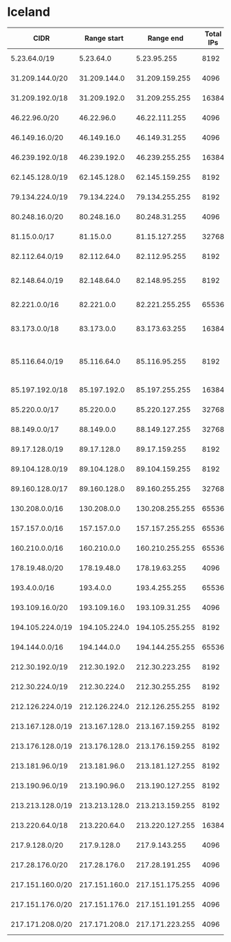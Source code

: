 # Iceland

CIDR               | Range start     | Range end       | Total IPs  | Assign date | Owner
------------------ | --------------- | --------------- | ---------- | ----------- | -----
5.23.64.0/19       | 5.23.64.0       | 5.23.95.255     | 8192       | 2012-05-07  | 365 - midlar ehf
31.209.144.0/20    | 31.209.144.0    | 31.209.159.255  | 4096       | 2011-05-03  | Siminn hf
31.209.192.0/18    | 31.209.192.0    | 31.209.255.255  | 16384      | 2011-05-03  | Siminn hf
46.22.96.0/20      | 46.22.96.0      | 46.22.111.255   | 4096       | 2010-11-25  | Hringdu ehf
46.149.16.0/20     | 46.149.16.0     | 46.149.31.255   | 4096       | 2010-12-08  | 
46.239.192.0/18    | 46.239.192.0    | 46.239.255.255  | 16384      | 2011-02-21  | IP Fjarskipti ehf
62.145.128.0/19    | 62.145.128.0    | 62.145.159.255  | 8192       | 2000-07-31  | Fjarskipti ehf
79.134.224.0/19    | 79.134.224.0    | 79.134.255.255  | 8192       | 2007-10-24  | 
80.248.16.0/20     | 80.248.16.0     | 80.248.31.255   | 4096       | 2005-10-27  | Nyherji hf
81.15.0.0/17       | 81.15.0.0       | 81.15.127.255   | 32768      | 2002-08-05  | Fjarskipti ehf
82.112.64.0/19     | 82.112.64.0     | 82.112.95.255   | 8192       | 2003-11-27  | Reykjavik City Hall
82.148.64.0/19     | 82.148.64.0     | 82.148.95.255   | 8192       | 2003-07-16  | Icelandic Ministry of Education
82.221.0.0/16      | 82.221.0.0      | 82.221.255.255  | 65536      | 2003-12-11  | Advania hf.
83.173.0.0/18      | 83.173.0.0      | 83.173.63.255   | 16384      | 2004-05-07  | Gagnaveita Reykjavikur ehf
85.116.64.0/19     | 85.116.64.0     | 85.116.95.255   | 8192       | 2005-03-09  | Tolvun ehf Verkfraedi- og tolvuthjonusta
85.197.192.0/18    | 85.197.192.0    | 85.197.255.255  | 16384      | 2005-01-25  | Fjarskipti ehf
85.220.0.0/17      | 85.220.0.0      | 85.220.127.255  | 32768      | 2005-02-03  | Siminn hf
88.149.0.0/17      | 88.149.0.0      | 88.149.127.255  | 32768      | 2006-01-13  | Fjarskipti ehf
89.17.128.0/19     | 89.17.128.0     | 89.17.159.255   | 8192       | 2011-08-05  | Hringdu ehf
89.104.128.0/19    | 89.104.128.0    | 89.104.159.255  | 8192       | 2006-03-09  | Landsbanki Islands
89.160.128.0/17    | 89.160.128.0    | 89.160.255.255  | 32768      | 2006-02-08  | Fjarskipti ehf
130.208.0.0/16     | 130.208.0.0     | 130.208.255.255 | 65536      | 1988-10-10  | 
157.157.0.0/16     | 157.157.0.0     | 157.157.255.255 | 65536      | 2005-02-03  | 
160.210.0.0/16     | 160.210.0.0     | 160.210.255.255 | 65536      | 2004-04-05  | 
178.19.48.0/20     | 178.19.48.0     | 178.19.63.255   | 4096       | 2010-05-03  | Simafelagid ehf
193.4.0.0/16       | 193.4.0.0       | 193.4.255.255   | 65536      | 1993-09-01  | Fjarskipti ehf
193.109.16.0/20    | 193.109.16.0    | 193.109.31.255  | 4096       | 2001-06-14  | 
194.105.224.0/19   | 194.105.224.0   | 194.105.255.255 | 8192       | 1996-07-29  | Siminn hf
194.144.0.0/16     | 194.144.0.0     | 194.144.255.255 | 65536      | 1995-03-07  | Fjarskipti ehf
212.30.192.0/19    | 212.30.192.0    | 212.30.223.255  | 8192       | 1998-08-19  | Siminn hf
212.30.224.0/19    | 212.30.224.0    | 212.30.255.255  | 8192       | 2008-01-30  | Advania hf.
212.126.224.0/19   | 212.126.224.0   | 212.126.255.255 | 8192       | 2002-09-04  | deCode Inc.
213.167.128.0/19   | 213.167.128.0   | 213.167.159.255 | 8192       | 2000-02-18  | Siminn hf
213.176.128.0/19   | 213.176.128.0   | 213.176.159.255 | 8192       | 2000-01-19  | Fjarskipti ehf
213.181.96.0/19    | 213.181.96.0    | 213.181.127.255 | 8192       | 2002-11-14  | Simafelagid ehf
213.190.96.0/19    | 213.190.96.0    | 213.190.127.255 | 8192       | 2002-12-11  | Hringidan ehf / Vortex Inc
213.213.128.0/19   | 213.213.128.0   | 213.213.159.255 | 8192       | 2000-07-03  | Fjarskipti ehf
213.220.64.0/18    | 213.220.64.0    | 213.220.127.255 | 16384      | 2001-01-09  | Fjarskipti ehf
217.9.128.0/20     | 217.9.128.0     | 217.9.143.255   | 4096       | 2000-08-04  | Fjarskipti ehf
217.28.176.0/20    | 217.28.176.0    | 217.28.191.255  | 4096       | 2003-05-09  | Nyherji hf
217.151.160.0/20   | 217.151.160.0   | 217.151.175.255 | 4096       | 2001-03-19  | Fjarskipti ehf
217.151.176.0/20   | 217.151.176.0   | 217.151.191.255 | 4096       | 2002-03-16  | Fjarskipti ehf
217.171.208.0/20   | 217.171.208.0   | 217.171.223.255 | 4096       | 2004-08-31  | Thekking hf

